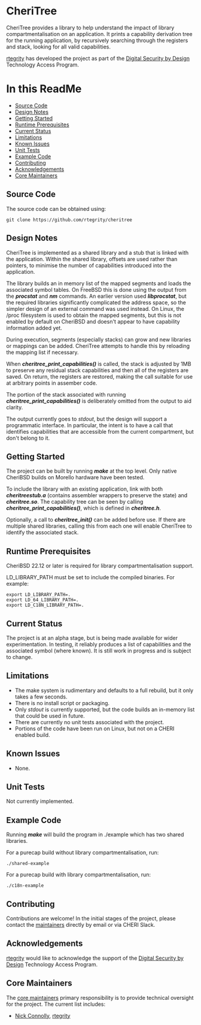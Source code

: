 # CheriTree

CheriTree provides a library to help understand the impact of library compartmentalisation on an application. It prints a capability derivation tree for the running application, by recursively searching through the registers and stack, looking for all valid capabilities.

[rtegrity](https://rtegrity.com/) has developed the project as part of the [Digital Security by Design](https://www.dsbd.tech/) Technology Access Program.

# In this ReadMe

* [Source Code](#source)
* [Design Notes](#design)
* [Getting Started](#start)
* [Runtime Prerequisites](#prereq)
* [Current Status](#status)
* [Limitations](#limitations)
* [Known Issues](#issues)
* [Unit Tests](#unit)
* [Example Code](#examples)
* [Contributing](#contrib)
* [Acknowledgements](#acknowledge)
* [Core Maintainers](#core)

<a id="source"></a>
## Source Code

The source code can be obtained using:
~~~{.sh}
git clone https://github.com/rtegrity/cheritree
~~~

<a id="design"></a>
## Design Notes

CheriTree is implemented as a shared library and a stub that is linked with the application. Within the shared library, offsets are used rather than pointers, to minimise the number of capabilities introduced into the application.

The library builds an in memory list of the mapped segments and loads the associated symbol tables. On FreeBSD this is done using the output from the ___procstat___ and ___nm___ commands. An earlier version used ___libprocstat___, but the required libraries significantly complicated the address space, so the simpler design of an external command was used instead. On Linux, the /proc filesystem is used to obtain the mapped segments, but this is not enabled by default on CheriBSD and doesn't appear to have capability information added yet.

During execution, segments (especially stacks) can grow and new libraries or mappings can be added. CheriTree attempts to handle this by reloading the mapping list if necessary.

When ___cheritree_print_capabilities()___ is called, the stack is adjusted by 1MB to preserve any residual stack capabilities and then all of the registers are saved. On return, the registers are restored, making the call suitable for use at arbitrary points in assember code.

The portion of the stack associated with running ___cheritree_print_capabilities()___ is deliberately omitted from the output to aid clarity.

The output currently goes to _stdout_, but the design will support a programmatic interface. In particular, the intent is to have a call that identifies capabilities that are accessible from the current compartment, but don't belong to it.

<a id="start"></a>
## Getting Started

The project can be built by running ___make___ at the top level. Only native CheriBSD builds on Morello hardware have been tested.

To include the library with an existing application, link with both ___cheritreestub.a___ (contains assembler wrappers to preserve the state) and ___cheritree.so___. The capability tree can be seen by calling ___cheritree_print_capabilities()___, which is defined in ___cheritree.h___.

Optionally, a call to ___cheritree_init()___ can be added before use. If there are multiple shared libraries, calling this from each one will enable CheriTree to identify the associated stack.

<a id="prereq"></a>
## Runtime Prerequisites

CheriBSD 22.12 or later is required for library compartmentalisation support.

LD_LIBRARY_PATH must be set to include the compiled binaries. For example:

~~~{.sh}
export LD_LIBRARY_PATH=.
export LD_64_LIBRARY_PATH=.
export LD_C18N_LIBRARY_PATH=.
~~~

<a id="status"></a>
## Current Status

The project is at an alpha stage, but is being made available for wider experimentation.
In testing, it reliably produces a list of capabilities and the associated symbol (where known).
It is still work in progress and is subject to change.

<a id="limitations"></a>
## Limitations

* The make system is rudimentary and defaults to a full rebuild, but it only takes a few seconds.
* There is no install script or packaging.
* Only _stdout_ is currently supported, but the code builds an in-memory list that could be used in future.
* There are currently no unit tests associated with the project.
* Portions of the code have been run on Linux, but not on a CHERI enabled build.

<a id="issues"></a>
## Known Issues

* None.

<a id="unit"></a>
## Unit Tests

Not currently implemented.

<a id="examples"></a>
## Example Code

Running ___make___ will build the program in ./example which has two shared libraries.

For a purecap build without library compartmentalisation, run:

~~~{.sh}
./shared-example
~~~

For a purecap build with library compartmentalisation, run:
~~~{.sh}
./c18n-example
~~~

<a id="contrib"></a>
## Contributing

Contributions are welcome! In the initial stages of the project, please contact the [maintainers](https://github.com/rtegrity/cheritree/blob/main/MAINTAINERS.md) directly by email or via CHERI Slack.

<a id="acknowledge"></a>
## Acknowledgements
[rtegrity](https://rtegrity.com/) would like to acknowledge the support of the [Digital Security by Design](https://www.dsbd.tech/) Technology Access Program.

<a id="core"></a>
## Core Maintainers

The [core maintainers](https://github.com/rtegrity/cheritree/blob/main/MAINTAINERS.md) primary responsibility is to provide technical oversight for the project. The current list includes:
* [Nick Connolly](https://github.com/nconnolly1), [rtegrity](https://rtegrity.com/)
